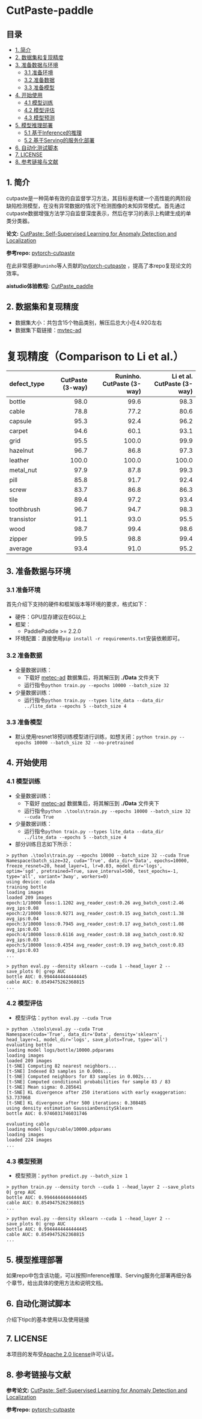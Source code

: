 # CutPaste-paddle

## 目录

- [1. 简介]()
- [2. 数据集和复现精度]()
- [3. 准备数据与环境]()
    - [3.1 准备环境]()
    - [3.2 准备数据]()
    - [3.3 准备模型]()
- [4. 开始使用]()
    - [4.1 模型训练]()
    - [4.2 模型评估]()
    - [4.3 模型预测]()
- [5. 模型推理部署]()
    - [5.1 基于Inference的推理]()
    - [5.2 基于Serving的服务化部署]()
- [6. 自动化测试脚本]()
- [7. LICENSE]()
- [8. 参考链接与文献]()

## 1. 简介
cutpaste是一种简单有效的自监督学习方法，其目标是构建一个高性能的两阶段缺陷检测模型，在没有异常数据的情况下检测图像的未知异常模式。首先通过cutpaste数据增强方法学习自监督深度表示，然后在学习的表示上构建生成的单类分类器。

**论文:** [CutPaste: Self-Supervised Learning for Anomaly Detection and Localization](https://arxiv.org/pdf/2104.04015v1.pdf)

**参考repo:** [pytorch-cutpaste](https://github.com/Runinho/pytorch-cutpaste)

在此非常感谢`Runinho`等人贡献的[pytorch-cutpaste](https://github.com/Runinho/pytorch-cutpaste) ，提高了本repo复现论文的效率。

**aistudio体验教程:** [CutPaste_paddle](https://aistudio.baidu.com/aistudio/projectdetail/4378924?contributionType=1&shared=1)


## 2. 数据集和复现精度

- 数据集大小：共包含15个物品类别，解压后总大小在4.92G左右
- 数据集下载链接：[mvtec-ad](https://www.mvtec.com/company/research/datasets/mvtec-ad/)
# 复现精度（Comparison to Li et al.）
| defect_type   |    CutPaste (3-way) | Runinho. CutPaste (3-way) | Li et al. CutPaste (3-way) |
|:--------------|--------------------:|-------------------:|-----------------------------:|
| bottle        |                98.0 |               99.6 |                         98.3 |
| cable         |                78.8 |               77.2 |                         80.6 |
| capsule       |                95.3 |               92.4 |                         96.2 |
| carpet        |                94.6 |               60.1 |                         93.1 |
| grid          |                95.5 |              100.0 |                         99.9 |
| hazelnut      |                96.7 |               86.8 |                         97.3 |
| leather       |               100.0 |              100.0 |                        100.0 |
| metal_nut     |                97.9 |               87.8 |                         99.3 |
| pill          |                85.8 |               91.7 |                         92.4 |
| screw         |                83.7 |               86.8 |                         86.3 |
| tile          |                89.4 |               97.2 |                         93.4 |
| toothbrush    |                96.7 |               94.7 |                         98.3 |
| transistor    |                91.1 |               93.0 |                         95.5 |
| wood          |                98.7 |               99.4 |                         98.6 |
| zipper        |                99.5 |               98.8 |                         99.4 |
| average       |                93.4 |               91.0 |                         95.2 |


## 3. 准备数据与环境


### 3.1 准备环境

首先介绍下支持的硬件和框架版本等环境的要求，格式如下：

- 硬件：GPU显存建议在6G以上
- 框架：
  - PaddlePaddle >= 2.2.0
- 环境配置：直接使用`pip install -r requirements.txt`安装依赖即可。

### 3.2 准备数据

- 全量数据训练：
  - 下载好 [metec-ad](https://www.mvtec.com/company/research/datasets/mvtec-ad/) 数据集后，将其解压到 **./Data** 文件夹下
  - 运行指令`python train.py --epochs 10000 --batch_size 32`
- 少量数据训练：
  - 运行指令`python train.py --types lite_data --data_dir ../lite_data --epochs 5 --batch_size 4`


### 3.3 准备模型

- 默认使用resnet18预训练模型进行训练，如想关闭：`python train.py --epochs 10000 --batch_size 32 --no-pretrained`


## 4. 开始使用


### 4.1 模型训练

- 全量数据训练：
  - 下载好 [metec-ad](https://www.mvtec.com/company/research/datasets/mvtec-ad/) 数据集后，将其解压到 **./Data** 文件夹下
  - 运行指令`python .\tools\train.py --epochs 10000 --batch_size 32 --cuda True`
- 少量数据训练：
  - 运行指令`python train.py --types lite_data --data_dir ../lite_data --epochs 5 --batch_size 4`
- 部分训练日志如下所示：
```
> python .\tools\train.py --epochs 10000 --batch_size 32 --cuda True
Namespace(batch_size=32, cuda='True', data_dir='Data', epochs=10000, freeze_resnet=20, head_layer=1, lr=0.03, model_dir='logs', optim='sgd', pretrained=True, save_interval=500, test_epochs=-1,
type='all', variant='3way', workers=0)
using device: cuda
training bottle
loading images
loaded 209 images
epoch:1/10000 loss:1.1202 avg_reader_cost:0.26 avg_batch_cost:2.46 avg_ips:0.08
epoch:2/10000 loss:0.9271 avg_reader_cost:0.15 avg_batch_cost:1.38 avg_ips:0.04
epoch:3/10000 loss:0.7945 avg_reader_cost:0.17 avg_batch_cost:1.08 avg_ips:0.03
epoch:4/10000 loss:0.6116 avg_reader_cost:0.18 avg_batch_cost:0.92 avg_ips:0.03
epoch:5/10000 loss:0.4354 avg_reader_cost:0.19 avg_batch_cost:0.83 avg_ips:0.03
...

> python eval.py --density sklearn --cuda 1 --head_layer 2 --save_plots 0| grep AUC
bottle AUC: 0.9944444444444445
cable AUC: 0.8549475262368815
...
``` 


### 4.2 模型评估

- 模型评估：`python eval.py --cuda True`
```
> python .\tools\eval.py --cuda True
Namespace(cuda='True', data_dir='Data', density='sklearn', head_layer=1, model_dir='logs', save_plots=True, type='all')
evaluating bottle
loading model logs/bottle/10000.pdparams
loading images
loaded 209 images
[t-SNE] Computing 82 nearest neighbors...
[t-SNE] Indexed 83 samples in 0.000s...
[t-SNE] Computed neighbors for 83 samples in 0.002s...
[t-SNE] Computed conditional probabilities for sample 83 / 83
[t-SNE] Mean sigma: 0.285641
[t-SNE] KL divergence after 250 iterations with early exaggeration: 53.737068
[t-SNE] KL divergence after 500 iterations: 0.308485
using density estimation GaussianDensitySklearn
bottle AUC: 0.9746031746031746

evaluating cable
loading model logs/cable/10000.pdparams
loading images
loaded 224 images
...
``` 

### 4.3 模型预测

- 模型预测：`python predict.py --batch_size 1`
```
> python train.py --density torch --cuda 1 --head_layer 2 --save_plots 0| grep AUC
bottle AUC: 0.9944444444444445
cable AUC: 0.8549475262368815
...

> python eval.py --density sklearn --cuda 1 --head_layer 2 --save_plots 0| grep AUC
bottle AUC: 0.9944444444444445
cable AUC: 0.8549475262368815
...
``` 


## 5. 模型推理部署

如果repo中包含该功能，可以按照Inference推理、Serving服务化部署再细分各个章节，给出具体的使用方法和说明文档。


## 6. 自动化测试脚本

介绍下tipc的基本使用以及使用链接


## 7. LICENSE

本项目的发布受[Apache 2.0 license](./LICENSE)许可认证。

## 8. 参考链接与文献
**参考论文:** [CutPaste: Self-Supervised Learning for Anomaly Detection and Localization](https://arxiv.org/pdf/2104.04015v1.pdf)

**参考repo:** [pytorch-cutpaste](https://github.com/Runinho/pytorch-cutpaste)